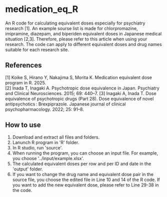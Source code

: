 # medication_eq_R

An R code for calculating equivalent doses especially for psychiatry research [1]. An example sourse list is made for chlorpromazine, imipramine, diazepam, and biperiden equivalent doses in Japanese medical situation [2,3]. Therefore, please refer to this article when using your research. The code can apply to different equivalent doses and drug names suitable for each research site. 

## References

[1] Koike S, Hirano Y, Nakajima S, Morita K. Medication equivalent dose program in R. 2025.<br>
[2] Inada T, Inagaki A. Psychotropic dose equivalence in Japan. Psychiatry and Clinical Neurosciences. 2015; 69: 440–7. 
[3] Inagaki A, Inada T. Dose equivalence of psychotropic drugs (Part 28). Dose equivalence of novel antipsychotics : Brexpiprazole. Japanese journal of clinical psychopharmacology. 2022; 25: 91–8. 

## How to use
1. Download and extract all files and folders.
2. Lanunch R program in 'R' folder.
3. In R studio, run 'source'.
4. When running the program, you can choose an input file. For example, you choose '../input/example.xlsx'.
5. The calculated equivalent doses per row and per ID and date in the 'output' folder.
6. If you want to change the drug name and equivalent dose pair in the source file, you choose the edited file in Line 10 and 14 of the R code. If you want to add the new equivalent dose, please refer to Line 29-38 in the code.
